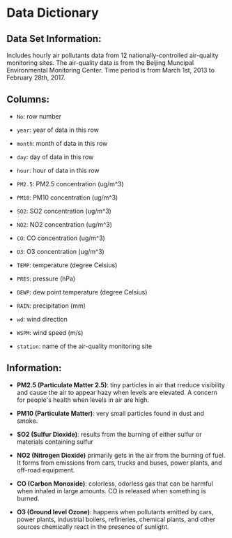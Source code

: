 # Data Dictionary

## Data Set Information:

Includes hourly air pollutants data from 12 nationally-controlled air-quality monitoring sites. The air-quality data is from the Beijing Muncipal Environmental Monitoring Center. Time period is from March 1st, 2013 to February 28th, 2017.

## Columns:

- `No`: row number

- `year`: year of data in this row

- `month`: month of data in this row

- `day`: day of data in this row

- `hour`: hour of data in this row

- `PM2.5`: PM2.5 concentration (ug/m^3)

- `PM10`: PM10 concentration (ug/m^3)

- `SO2`: SO2 concentration (ug/m^3)

- `NO2`: NO2 concentration (ug/m^3)

- `CO`: CO concentration (ug/m^3)

- `O3`: O3 concentration (ug/m^3)

- `TEMP`: temperature (degree Celsius)

- `PRES`: pressure (hPa)

- `DEWP`: dew point temperature (degree Celsius)

- `RAIN`: precipitation (mm)

- `wd`: wind direction

- `WSPM`: wind speed (m/s)

- `station`: name of the air-quality monitoring site


## Information: 

- <b>PM2.5 (Particulate Matter 2.5)</b>: tiny particles in air that rreduce visibility and cause the air to appear hazy when levels are elevated. A concern for people's health when levels in air are high.

- <b>PM10 (Particulate Matter)</b>: very small particles found in dust and smoke. 

- <b>SO2 (Sulfur Dioxide)</b>: results from the burning of either sulfur or materials containing sulfur

- <b>NO2 (Nitrogen Dioxide)</b> primarily gets in the air from the burning of fuel. It forms from emissions from cars, trucks and buses, power plants, and off-road equipment.

- <b>CO (Carbon Monoxide)</b>: colorless, odorless gas that can be harmful when inhaled in large amounts. CO is released when something is burned.

- <b>O3 (Ground level Ozone)</b>: happens when pollutants emitted by cars, power plants, industrial boilers, refineries, chemical plants, and other sources chemically react in the presence of sunlight.

